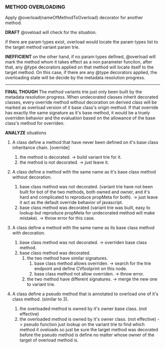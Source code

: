 ### METHOD OVERLOADING

Apply @overload(nameOfMethodToOverload) decorator for another method.

**DRAFT**
@oveload will check for the situation.

if there are param types exist, overload would locate the param types list to the target method variant param trie.

**INEFFICIENT**
on the other hand, if no param types defined, @overload will mark the method whom it takes effect as a non parameter funciton, after that, any @type decorators applied on that method will locate itself to the target method.
On this case, if there are any @type decorators applied, the overloading state will be decide by the metadata resolution progress.

-----------------------------------------------------------

**FINAL THOUGH**
The method variants trie just only been built by the metadata resolution progress.
When undecorated classes inherit decorated classes, every override method without decoration on derived class will be marked as overload version of  it base class's origin method. If that override has exactly the same signature as it's base method, it would be a truely overriden behavior and the evaluation based on the allowance of the base class's method for overriden. 


**ANALYZE**
situations

1. A class define a method that have never been defined on it's base class inheritance chain. [override]
	1. the method is decorated.
		-> build variant trie for it.
	2. the method is not decorated.
		-> just leave it.
2. A class define a method with the same name as it's base class method without decoration.
	1. base class method was not decorated. (variant trie have not been built for bot of the two methods, both owned and owner, and it's hard and complicated to reproduce propMeta for both).
		-> just leave it act as the default override behavior of javascript.
	2. base class method was decorated (variant trie was built, easy to lookup but reproduce propMeta for undecorated method will make mistake).
		-> throw error for this case.
3. A class define a method with the same name as its base class method with decoration.
	1. base class method was not decorated.
		-> overriden base class method.
	2. base class method was decorated.
		1.  the two method have similar signatures.
			1. base class method allows overriden.
				-> search for the trie endpoint and define CVfootprint on this node.
			2. base class method not allow overriden.
				-> throw error.
		2.  the two method have different signatures.
			-> merge the new one to variant trie.
	
4. A class define a pseudo method that is annotated to overload one of it's class method. (similar to 3).
	1. the overloaded method is owned by it's owner base class. (not effective)
	2. the overloaded method is owned by it's owner class. (not effective)
-> pseudo function just lookup on the variant trie to find which method it oveloads so just be sure the target method was decorated before the pseudo method is define no matter whose owner of the target of overload method is.